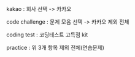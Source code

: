 kakao : 회사 선택 -> 카카오

code challenge : 문제 모음 선택 -> 카카오 제외 전체

coding test : 코딩테스트 고득점 kit

practice : 위 3개 항목 제외 전체(연습문제)